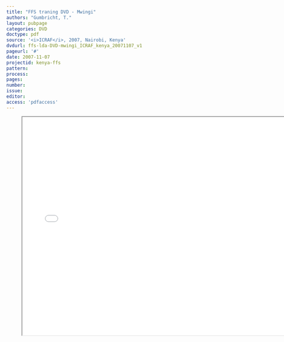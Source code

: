 ```yaml
---
title: "FFS traning DVD - Mwingi"
authors: "Gumbricht, T."
layout: pubpage
categories: DVD
doctype: pdf
source: '<i>ICRAF</i>, 2007, Nairobi, Kenya'
dvdurl: ffs-lda-DVD-mwingi_ICRAF_kenya_20071107_v1
pageurl: '#'
date: 2007-11-07
projectid: kenya-ffs
pattern:
process:
pages:
number:
issue:
editor:
access: 'pdfaccess'
---
```

<figure>
  <iframe src="{{ site.commonurl }}/dvd/{{ page.dvdurl }}/index.html"
    style="width:720px; height:576px;" frameborder="1">
  </iframe>
</figure>
